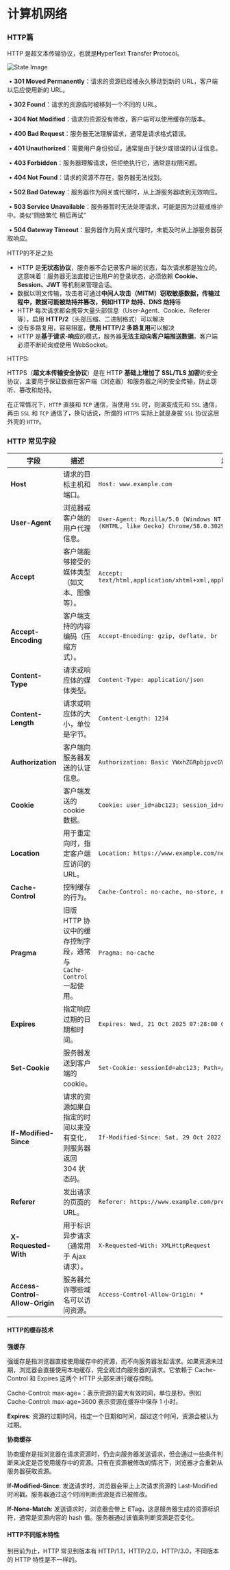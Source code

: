 # 计算机网络

### HTTP篇

HTTP 是超文本传输协议，也就是**H**yperText **T**ransfer **P**rotocol。

![State Image](/Users/sherryzheng_mac/Desktop/typora/aeeets/6-五大类HTTP状态码.webp)

​	•	**301 Moved Permanently**：请求的资源已经被永久移动到新的 URL，客户端以后应使用新的 URL。

​	•	**302 Found**：请求的资源临时被移到一个不同的 URL。

​	•	**304 Not Modified**：请求的资源没有修改，客户端可以使用缓存的版本。



​	•	**400 Bad Request**：服务器无法理解请求，通常是请求格式错误。

​	•	**401 Unauthorized**：需要用户身份验证，通常是由于缺少或错误的认证信息。

​	•	**403 Forbidden**：服务器理解请求，但拒绝执行它，通常是权限问题。

​	•	**404 Not Found**：请求的资源不存在，服务器无法找到。



​	•	**502 Bad Gateway**：服务器作为网关或代理时，从上游服务器收到无效响应。

​	•	**503 Service Unavailable**：服务器暂时无法处理请求，可能是因为过载或维护中。类似“网络繁忙 稍后再试”

​	•	**504 Gateway Timeout**：服务器作为网关或代理时，未能及时从上游服务器获取响应。

HTTP的不足之处

- HTTP 是**无状态协议**，服务器不会记录客户端的状态，每次请求都是独立的。这意味着：服务器无法直接记住用户的登录状态，必须依赖 **Cookie、Session、JWT** 等机制来管理会话。
- 数据以明文传输，攻击者可通过**中间人攻击（MITM）**窃取敏感数据，传输过程中，数据可能被劫持并篡改，例如**HTTP 劫持、DNS 劫持**等
- HTTP 每次请求都会携带大量头部信息（User-Agent、Cookie、Referer 等），启用 **HTTP/2**（头部压缩、二进制格式）可以解决
- 没有多路复用，容易阻塞，**使用 HTTP/2 多路复用**可以解决
- HTTP 是**基于请求-响应**的模式，服务器**无法主动向客户端推送数据**，客户端必须不断轮询或使用 WebSocket。



HTTPS:

HTTPS（**超文本传输安全协议**）是在 HTTP **基础上增加了 SSL/TLS 加密**的安全协议，主要用于保证数据在客户端（浏览器）和服务器之间的安全传输，防止窃听、篡改和劫持。

在正常情况下，`HTTP` 直接和 `TCP` 通信，当使用 `SSL` 时，则演变成先和 `SSL` 通信，再由 `SSL` 和 `TCP` 通信了，换句话说，所谓的 `HTTPS` 实际上就是身披 `SSL` 协议这层外壳的 `HTTP`。



### HTTP 常见字段

| 字段                            | 描述                                                         | 示例                                                         |
| ------------------------------- | ------------------------------------------------------------ | ------------------------------------------------------------ |
| **Host**                        | 请求的目标主机和端口。                                       | `Host: www.example.com`                                      |
| **User-Agent**                  | 浏览器或客户端的用户代理信息。                               | `User-Agent: Mozilla/5.0 (Windows NT 10.0; Win64; x64) AppleWebKit/537.36 (KHTML, like Gecko) Chrome/58.0.3029.110 Safari/537.36` |
| **Accept**                      | 客户端能够接受的媒体类型（如文本、图像等）。                 | `Accept: text/html,application/xhtml+xml,application/xml;q=0.9,image/webp,*/*;q=0.8` |
| **Accept-Encoding**             | 客户端支持的内容编码（压缩方式）。                           | `Accept-Encoding: gzip, deflate, br`                         |
| **Content-Type**                | 请求或响应体的媒体类型。                                     | `Content-Type: application/json`                             |
| **Content-Length**              | 请求或响应体的大小，单位是字节。                             | `Content-Length: 1234`                                       |
| **Authorization**               | 客户端向服务器发送的认证信息。                               | `Authorization: Basic YWxhZGRpbjpvcGVuc2VzYW1l`              |
| **Cookie**                      | 客户端发送的 cookie 数据。                                   | `Cookie: user_id=abc123; session_id=xyz789`                  |
| **Location**                    | 用于重定向时，指定客户端应访问的 URL。                       | `Location: https://www.example.com/newpage`                  |
| **Cache-Control**               | 控制缓存的行为。                                             | `Cache-Control: no-cache, no-store, must-revalidate`         |
| **Pragma**                      | 旧版 HTTP 协议中的缓存控制字段，通常与 `Cache-Control` 一起使用。 | `Pragma: no-cache`                                           |
| **Expires**                     | 指定响应过期的日期和时间。                                   | `Expires: Wed, 21 Oct 2025 07:28:00 GMT`                     |
| **Set-Cookie**                  | 服务器发送到客户端的 cookie。                                | `Set-Cookie: sessionId=abc123; Path=/; HttpOnly`             |
| **If-Modified-Since**           | 请求的资源如果自指定的时间以来没有变化，则服务器返回 304 状态码。 | `If-Modified-Since: Sat, 29 Oct 2022 00:00:00 GMT`           |
| **Referer**                     | 发出请求的页面的 URL。                                       | `Referer: https://www.example.com/previouspage`              |
| **X-Requested-With**            | 用于标识异步请求（通常用于 Ajax 请求）。                     | `X-Requested-With: XMLHttpRequest`                           |
| **Access-Control-Allow-Origin** | 服务器允许哪些域名可以访问资源。                             | `Access-Control-Allow-Origin: *`                             |



#### HTTP的缓存技术

**强缓存**

强缓存是指浏览器直接使用缓存中的资源，而不向服务器发起请求。如果资源未过期，浏览器会直接使用本地缓存，完全跳过向服务器的请求。它依赖于 Cache-Control 和 Expires 这两个 HTTP 头部来进行缓存控制。

Cache-Control: max-age=<seconds>：表示资源的最大有效时间，单位是秒。例如 Cache-Control: max-age=3600 表示资源在缓存中保存 1 小时。

**Expires**: 资源的过期时间，指定一个日期和时间，超过这个时间，资源会被认为过期。

**协商缓存**

协商缓存是指浏览器在请求资源时，仍会向服务器发送请求，但会通过一些条件判断来决定是否使用缓存中的资源。只有在资源被修改的情况下，浏览器才会重新从服务器获取资源。

**If-Modified-Since**: 发送请求时，浏览器会带上上次请求资源的 Last-Modified 时间戳。服务器通过这个时间判断资源是否已被修改。

**If-None-Match**: 发送请求时，浏览器会带上 ETag，这是服务器生成的资源标识符，通常是资源内容的 hash 值。服务器通过该值来判断资源是否变化。



#### HTTP不同版本特性

到目前为止，HTTP 常见到版本有 HTTP/1.1，HTTP/2.0，HTTP/3.0，不同版本的 HTTP 特性是不一样的。